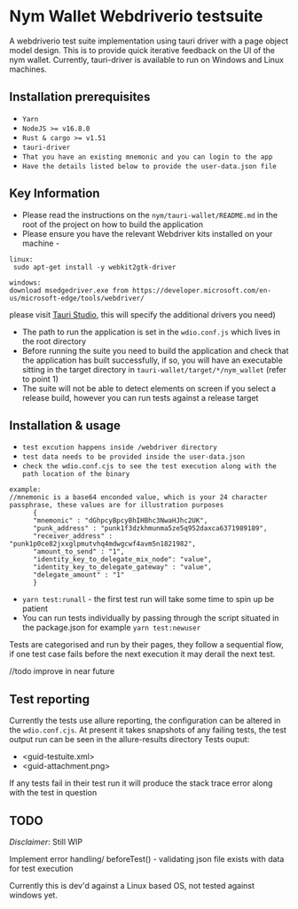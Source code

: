 <!--
Copyright 2020 - Nym Technologies SA <contact@nymtech.net>
SPDX-License-Identifier: Apache-2.0
-->

# Nym Wallet Webdriverio testsuite

A webdriverio test suite implementation using tauri driver 
with a page object model design. This is to provide quick iterative feedback
on the UI of the nym wallet. Currently, tauri-driver is available to run on Windows and Linux machines.

## Installation prerequisites 
* `Yarn`
* `NodeJS >= v16.8.0`
* `Rust & cargo >= v1.51`
* `tauri-driver`
* `That you have an existing mnemonic and you can login to the app`
* `Have the details listed below to provide the user-data.json file`


## Key Information
* Please read the instructions on the `nym/tauri-wallet/README.md` in the root of the project on how to build the application
* Please ensure you have the relevant Webdriver kits installed on your machine -
```
linux:
 sudo apt-get install -y webkit2gtk-driver 
 ```
 ```
 windows: 
download msedgedriver.exe from https://developer.microsoft.com/en-us/microsoft-edge/tools/webdriver/
```
please visit [Tauri Studio](https://tauri.studio/en/docs/usage/guides/webdriver/introduction), this will specify the additional drivers you need)
* The path to run the application is set in the `wdio.conf.js` which lives in the root directory 
* Before running the suite you need to build the application and check that the application has
built successfully, if so, you will have an executable sitting in the target directory in `tauri-wallet/target/*/nym_wallet` (refer to point 1)
* The suite will not be able to detect elements on screen if you select a release build, however you can run tests against a release target


## Installation & usage
*  `test excution happens inside /webdriver directory`
*  `test data needs to be provided inside the user-data.json`
*  `check the wdio.conf.cjs to see the test execution along with the path location of the binary`
```
example: 
//mnemonic is a base64 enconded value, which is your 24 character passphrase, these values are for illustration purposes
      {     
      "mnemonic" : "dGhpcyBpcyBhIHBhc3NwaHJhc2UK",   
      "punk_address" : "punk1f3dzkhmunma5ze5q952daxca6371989189",    
      "receiver_address" : "punk1p0ce82jxxglpmutvhq4mdwgcwf4avm5n1821982",    
      "amount_to_send" : "1",
      "identity_key_to_delegate_mix_node": "value",
      "identity_key_to_delegate_gateway" : "value",
      "delegate_amount" : "1"
      }
```
*  `yarn test:runall` - the first test run will take some time to spin up be patient
*   You can run tests individually by passing through the script situated in the package.json for example `yarn test:newuser` 

Tests are categorised and run by their pages, they follow a sequential flow, if one test case fails before the next execution it may derail the next test.

//todo improve in near future

## Test reporting
Currently the tests use allure reporting, the configuration can be altered in the `wdio.conf.cjs`. At present it takes snapshots of any failing tests, the test output run can be seen in the allure-results directory
Tests ouput:
* <guid-testuite.xml> 
* <guid-attachment.png>

If any tests fail in their test run it will produce the stack trace error along with the test in question

## TODO

*Disclaimer*: Still WIP


Implement error handling/ beforeTest() - validating json file exists with data for test execution


Currently this is dev'd against a Linux based OS, not tested against windows yet.
